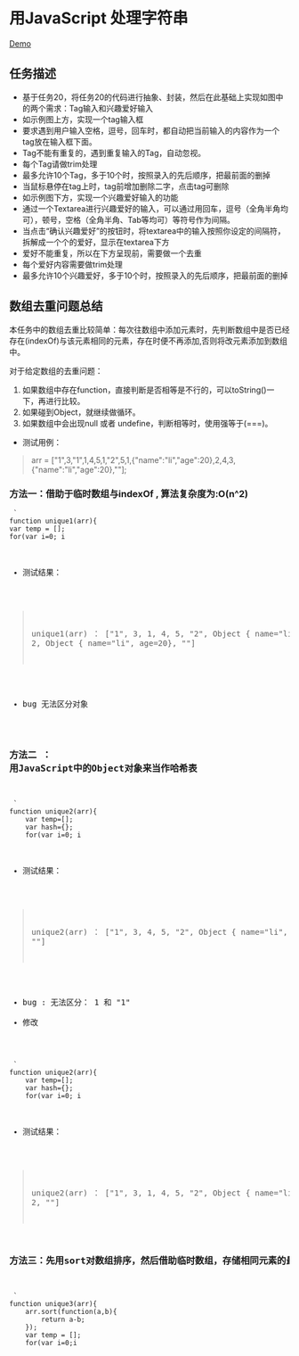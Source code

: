 # 用JavaScript 处理字符串

[Demo](http://1039958384.github.io/IFE/task-2-8/)

## 任务描述
* 基于任务20，将任务20的代码进行抽象、封装，然后在此基础上实现如图中的两个需求：Tag输入和兴趣爱好输入
* 如示例图上方，实现一个tag输入框
* 要求遇到用户输入空格，逗号，回车时，都自动把当前输入的内容作为一个tag放在输入框下面。
* Tag不能有重复的，遇到重复输入的Tag，自动忽视。
* 每个Tag请做trim处理
* 最多允许10个Tag，多于10个时，按照录入的先后顺序，把最前面的删掉
* 当鼠标悬停在tag上时，tag前增加删除二字，点击tag可删除
* 如示例图下方，实现一个兴趣爱好输入的功能
* 通过一个Textarea进行兴趣爱好的输入，可以通过用回车，逗号（全角半角均可），顿号，空格（全角半角、Tab等均可）等符号作为间隔。
* 当点击“确认兴趣爱好”的按钮时，将textarea中的输入按照你设定的间隔符，拆解成一个个的爱好，显示在textarea下方
* 爱好不能重复，所以在下方呈现前，需要做一个去重
* 每个爱好内容需要做trim处理
* 最多允许10个兴趣爱好，多于10个时，按照录入的先后顺序，把最前面的删掉

## 数组去重问题总结
本任务中的数组去重比较简单：每次往数组中添加元素时，先判断数组中是否已经存在(indexOf)与该元素相同的元素，存在时便不再添加,否则将改元素添加到数组中。<br>

对于给定数组的去重问题：
1. 如果数组中存在function，直接判断是否相等是不行的，可以toString()一下，再进行比较。
2. 如果碰到Object，就继续做循环。
3. 如果数组中会出现null 或者 undefine，判断相等时，使用强等于(===)。

* 测试用例：<br>

>  arr = ["1",3,"1",1,4,5,1,"2",5,1,{"name":"li","age":20},2,4,3,{"name":"li","age":20},""];<br>

### 方法一：借助于临时数组与indexOf , 算法复杂度为:O(n^2)
<pre><code> `
function unique1(arr){
var temp = [];
for(var i=0; i<arr.length; i++){
		if(temp.indexOf(arr[i]) == -1){
			temp.push(arr[i]);
		}
}
return temp;
} `
</pre></code>

* 测试结果：<br>

>  unique1(arr) ： ["1", 3, 1, 4, 5, "2", Object { name="li",  age=20}, 2, Object { name="li",  age=20}, ""]<br>

* bug 无法区分对象

### 方法二 ： 用JavaScript中的Object对象来当作哈希表
<pre><code> `
function unique2(arr){
	var temp=[];
	var hash={};
    for(var i=0; i<arr.length;i++){
		if(!hash[arr[i]]){
			hash[arr[i]]=true;
			temp.push(arr[i]);
		}
	}
    return temp;	
}
 `
</pre></code>

* 测试结果：<br>

>  unique2(arr) ： ["1", 3, 4, 5, "2", Object { name="li",  age=20}, ""]<br>

* bug : 无法区分： 1 和 "1"
* 修改

<pre><code> `
function unique2(arr){
	var temp=[];
	var hash={};
    for(var i=0; i<arr.length;i++){
  	        var item = arr[i];
		var key = typeof(item)+item;
		if(!hash[key]){
			hash[key]=true;
			temp.push(arr[i]);
		}
	}
    return temp;	
}
 `
</pre></code>

* 测试结果：<br>

>  unique2(arr) ： ["1", 3, 1, 4, 5, "2", Object { name="li",  age=20}, 2, ""]<br>

### 方法三：先用sort对数组排序，然后借助临时数组，存储相同元素的最后一个，该方法只能用于纯Number类型数组
<pre><code> `
function unique3(arr){
	arr.sort(function(a,b){
		return a-b;
	});
	var temp = [];
	for(var i=0;i<arr.length;i++){
		if(arr[i] !== arr[i+1]){
			temp.push(arr[i]);
		}
	}
	return temp;
} `
</pre></code>
